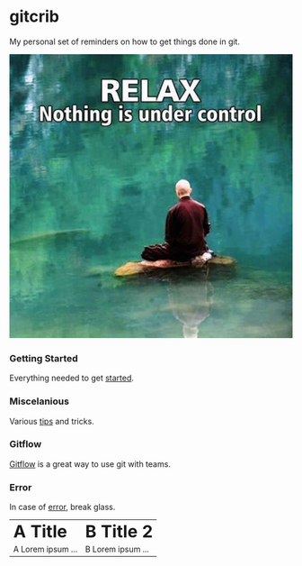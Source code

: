 gitcrib
======================

My personal set of reminders on how to get things done in git.

![relax](https://github.com/seanvikoren/gitcrib/blob/master/relax.jpg?raw=true)

### 
### Getting Started
Everything needed to get [started](setup.md).

### 
### Miscelanious
Various [tips](misc.md) and tricks.

### 
### Gitflow
[Gitflow](gitflow.md) is a great way to use git with teams.

### 
### Error
In case of [error](error.md), break glass.


<table border="0">
 <tr>
    <td><b style="font-size:30px">A Title</b></td>
    <td><b style="font-size:30px">B Title 2</b></td>
 </tr>
 <tr>
    <td>A Lorem ipsum ...</td>
    <td>B Lorem ipsum ...</td>
 </tr>
</table>
